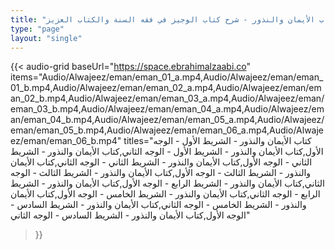 ```yaml
---
title: "كتاب الأيمان والنذور - شرح كتاب الوجيز في فقه السنة والكتاب العزيز"
type: "page"
layout: "single"
---
```


{{< audio-grid 
  baseUrl="https://space.ebrahimalzaabi.co"
  items="Audio/Alwajeez/eman/eman_01_a.mp4,Audio/Alwajeez/eman/eman_01_b.mp4,Audio/Alwajeez/eman/eman_02_a.mp4,Audio/Alwajeez/eman/eman_02_b.mp4,Audio/Alwajeez/eman/eman_03_a.mp4,Audio/Alwajeez/eman/eman_03_b.mp4,Audio/Alwajeez/eman/eman_04_a.mp4,Audio/Alwajeez/eman/eman_04_b.mp4,Audio/Alwajeez/eman/eman_05_a.mp4,Audio/Alwajeez/eman/eman_05_b.mp4,Audio/Alwajeez/eman/eman_06_a.mp4,Audio/Alwajeez/eman/eman_06_b.mp4"
  titles="كتاب الأيمان والنذور - الشريط الأول - الوجه الأول,كتاب الأيمان والنذور - الشريط الأول - الوجه الثاني,كتاب الأيمان والنذور - الشريط الثاني - الوجه الأول,كتاب الأيمان والنذور - الشريط الثاني - الوجه الثاني,كتاب الأيمان والنذور - الشريط الثالث - الوجه الأول,كتاب الأيمان والنذور - الشريط الثالث - الوجه الثاني,كتاب الأيمان والنذور - الشريط الرابع - الوجه الأول,كتاب الأيمان والنذور - الشريط الرابع - الوجه الثاني,كتاب الأيمان والنذور - الشريط الخامس - الوجه الأول,كتاب الأيمان والنذور - الشريط الخامس - الوجه الثاني,كتاب الأيمان والنذور - الشريط السادس - الوجه الأول,كتاب الأيمان والنذور - الشريط السادس - الوجه الثاني"
>}} 